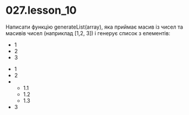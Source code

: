 # 027.lesson_10

Написати функцію generateList(array), яка приймає масив із чисел та масивів чисел (наприклад [1,2, 3]) і генерує список з елементів:

<ul>
  <li>1</li>
  <li>2</li>
  <li>3</li>
</ul>
<ul>
  <li>1</li>
  <li>2</li>
  <li>
    <ul>
      <li>1.1</li>
      <li>1.2</li>
      <li>1.3</li>
    </ul>
  </li>
  <li>3</li>
</ul>
